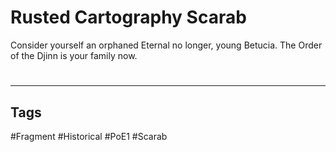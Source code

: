 # Rusted Cartography Scarab
Consider yourself an orphaned Eternal no longer, young Betucia. The Order of the Djinn is your family now.

#
---
## Tags
#Fragment
#Historical 
#PoE1 
#Scarab 